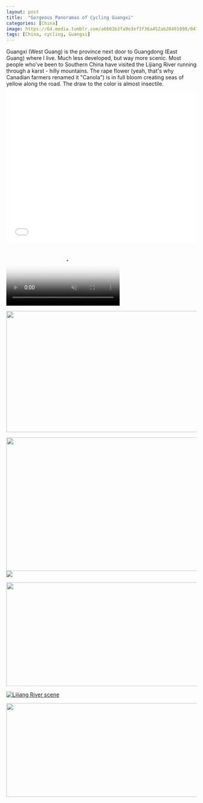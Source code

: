 ```yaml
---
layout: post
title:  "Gorgeous Panoramas of Cycling Guangxi"
categories: [China]
image: https://64.media.tumblr.com/a6603b3fa9e3ef3f36a452ab20491098/04758f5f60a9d123-62/s1280x1920/82b236021b86b47b040bfde3cbe7e27683bc2b81.jpg
tags: [China, cycling, Guangxi]
---
```


<p>Guangxi (West Guang) is the province next door to Guangdong (East Guang) where I live. Much less developed, but way more scenic. Most people who've been to Southern China have visited the Lijiang River running through a karst -  hilly mountains. The rape flower (yeah, that's why Canadian farmers renamed it "Canola") is in full bloom creating seas of yellow along the road. The draw to the color is almost insectile.</p>

<iframe width="100%" height="400px" frameborder="0" allowfullscreen src="//umap.openstreetmap.fr/en/map/my-first-amazing-world-explorer_269968?scaleControl=false&miniMap=false&scrollWheelZoom=false&zoomControl=true&allowEdit=false&moreControl=true&searchControl=null&tilelayersControl=null&embedControl=null&datalayersControl=true&onLoadPanel=undefined&captionBar=false#8/25.0897/110.0610"></iframe>

<video controls="controls" autoplay="off" muted="muted" poster="https://64.media.tumblr.com/e54811d023eb3b36168ce4c5247ac8dd/04758f5f60a9d123-48/s540x810/e59c442caa95c0a97171fff98bbc4d603276fe90.jpg"><source src="https://va.media.tumblr.com/tumblr_qoymnsGu6j1ubdk8f_720.mp4" type="video/mp4"></video>


<p><a href="https://64.media.tumblr.com/fd6bc11af8e38facf410f986dc7c0ef4/04758f5f60a9d123-cf/s1280x1920/0bdadd372a95919d32b7406c7f141aceec196766.jpg"><img class="lightbox-image" src="https://64.media.tumblr.com/fd6bc11af8e38facf410f986dc7c0ef4/04758f5f60a9d123-cf/s1280x1920/0bdadd372a95919d32b7406c7f141aceec196766.jpg" style="height:319.8206106870229; width:1054px" /></a></p>

<p><a href="https://64.media.tumblr.com/e93d0ad966fb402082af706c2b5510c7/04758f5f60a9d123-ce/s1280x1920/d1d2975298396f9038054065f4e31d6db326259a.jpg"><img class="lightbox-image" src="https://64.media.tumblr.com/e93d0ad966fb402082af706c2b5510c7/04758f5f60a9d123-ce/s1280x1920/d1d2975298396f9038054065f4e31d6db326259a.jpg" style="height:353.5586189766518; width:1054px" /></a><a href="https://64.media.tumblr.com/a6603b3fa9e3ef3f36a452ab20491098/04758f5f60a9d123-62/s1280x1920/82b236021b86b47b040bfde3cbe7e27683bc2b81.jpg"><img class="lightbox-image" src="https://64.media.tumblr.com/a6603b3fa9e3ef3f36a452ab20491098/04758f5f60a9d123-62/s1280x1920/82b236021b86b47b040bfde3cbe7e27683bc2b81.jpg" /></a></p>

<p><a href="https://64.media.tumblr.com/14d0c721ef7e0fa99909d2c91aa02358/04758f5f60a9d123-0c/s1280x1920/45d2453e1b3bef4c01ae9221a45189a411d2561e.jpg"><img class="lightbox-image" src="https://64.media.tumblr.com/14d0c721ef7e0fa99909d2c91aa02358/04758f5f60a9d123-0c/s1280x1920/45d2453e1b3bef4c01ae9221a45189a411d2561e.jpg" style="height:273.25925925925924; width:1054px" /></a></p>

<p><a href="https://64.media.tumblr.com/3f53620a024f74ca32e16fc51a30f906/04758f5f60a9d123-b0/s500x750/6ef166a9be564cbbfd5b5174d1ea51c3c1f4c414.jpg"><img alt="Lijiang River scene" class="image post_media_photo" src="https://64.media.tumblr.com/3f53620a024f74ca32e16fc51a30f906/04758f5f60a9d123-b0/s500x750/6ef166a9be564cbbfd5b5174d1ea51c3c1f4c414.jpg" /></a></p>

<p><a href="https://64.media.tumblr.com/6fedff3ec44e3f85d7e2e0b4a848bf1d/04758f5f60a9d123-10/s1280x1920/1555b2c03f4b57343d7bd0d6f1ba8873e24293b5.jpg"><img class="lightbox-image" src="https://64.media.tumblr.com/6fedff3ec44e3f85d7e2e0b4a848bf1d/04758f5f60a9d123-10/s1280x1920/1555b2c03f4b57343d7bd0d6f1ba8873e24293b5.jpg" style="height:248.13556851311952; width:1054px" /></a></p>
